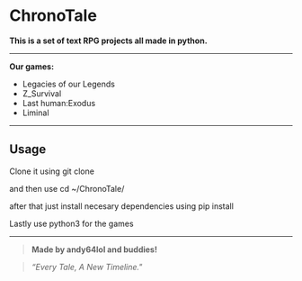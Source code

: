# **ChronoTale**

**This is a set of text RPG projects all made in python.**

---

**Our games:**

* Legacies of our Legends
* Z_Survival
* Last human:Exodus
* Liminal

---

## Usage

Clone it using git clone

and then use cd ~/ChronoTale/

after that just install necesary dependencies using pip install

Lastly use python3 for the games

---

> **Made by andy64lol and buddies!**

> *“Every Tale, A New Timeline."*
